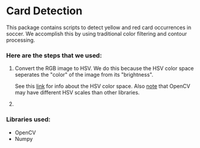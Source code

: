 # Card Detection

This package contains scripts to detect yellow and red card occurrences in soccer. We accomplish this by using traditional color filtering and contour processing.

### Here are the steps that we used:
  1. Convert the RGB image to HSV. We do this because the HSV color space seperates the "color" of the image from its "brightness". 
  
      See this [link](http://infohost.nmt.edu/tcc/help/pubs/colortheory/web/hsv.html) for info about the HSV color space. Also [note](https://stackoverflow.com/a/10951189) that OpenCV may have different HSV scales than other libraries.
  2. 

### Libraries used:
  - OpenCV
  - Numpy
